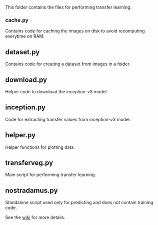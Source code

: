 This folder contains the files for performing transfer learning.
### cache.py
Contains code for caching the images on disk to avoid recomputing everytime on RAM.

## dataset.py
Contains code for creating a dataset from images in a folder.

## download.py
Helper code to download the inception-v3 model

## inception.py
Code for extracting transfer values from inception-v3 model.

## helper.py
Helper functions for plotting data.

## transferveg.py
Main script for performing transfer learning.

## nostradamus.py
Standalone script used only for predicting and does not contain training code.

See the [wiki](https://github.com/eYSIP-2017/eYSIP-2017_Vegetable-Identification-Using-Transfer-Learning/wiki/Transfer-Learning) for more details.
